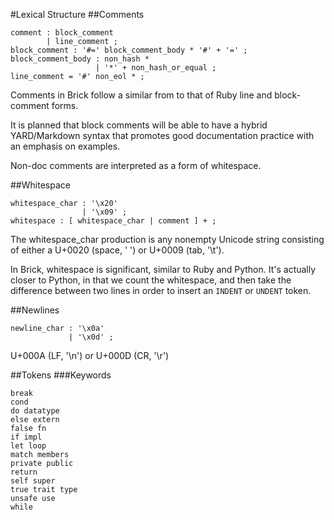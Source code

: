 #Lexical Structure
##Comments
```bnf
comment : block_comment
        | line_comment ;
block_comment : '#=' block_comment_body * '#' + '=' ;
block_comment_body : non_hash *
                   | '*' + non_hash_or_equal ;
line_comment = '#' non_eol * ;

```
Comments in Brick follow a similar from to that of Ruby line and block-comment forms.

It is planned that block comments will be able to have a hybrid YARD/Markdown syntax that promotes good documentation practice with an emphasis on examples.

Non-doc comments are interpreted as a form of whitespace.

##Whitespace
```bnf
whitespace_char : '\x20'
	            | '\x09' ;
whitespace : [ whitespace_char | comment ] + ;
```
The whitespace_char production is any nonempty Unicode string consisting of either a U+0020 (space, ' ') or U+0009 (tab, '\t').

In Brick, whitespace is significant, similar to Ruby and Python. It's actually closer to Python, in that we count the whitespace, and then take the difference between two lines in order to insert an `INDENT` or `UNDENT` token.

##Newlines
```bnf
newline_char : '\x0a'
	         | '\x0d' ;
```
U+000A (LF, '\n') or U+000D (CR, '\r')

##Tokens
###Keywords
```
break
cond
do datatype
else extern
false fn
if impl
let loop
match members
private public
return
self super
true trait type
unsafe use
while
```
